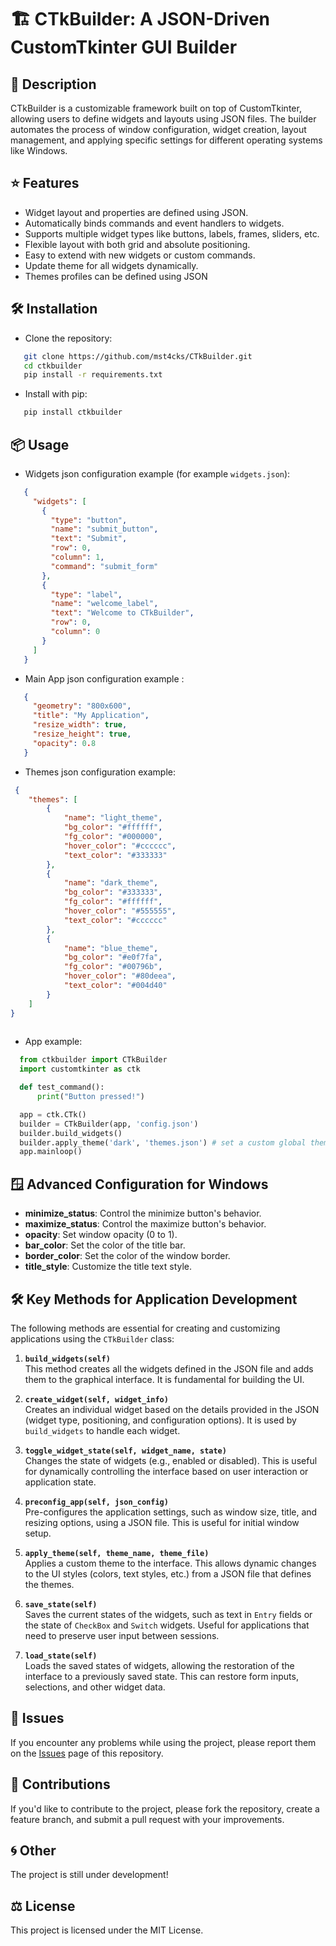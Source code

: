 # 🏗️ CTkBuilder: A JSON-Driven CustomTkinter GUI Builder

## 📜 Description
CTkBuilder is a customizable framework built on top of CustomTkinter, allowing users to define widgets and layouts using JSON files. The builder automates the process of window configuration, widget creation, layout management, and applying specific settings for different operating systems like Windows.

## ⭐ Features
- Widget layout and properties are defined using JSON.
- Automatically binds commands and event handlers to widgets.
- Supports multiple widget types like buttons, labels, frames, sliders, etc.
- Flexible layout with both grid and absolute positioning.
- Easy to extend with new widgets or custom commands.
- Update theme for all widgets dynamically.
- Themes profiles can be defined using JSON

## 🛠 Installation
- Clone the repository:
```bash
   git clone https://github.com/mst4cks/CTkBuilder.git
   cd ctkbuilder
   pip install -r requirements.txt
   ```

- Install with pip:
``` bash
   pip install ctkbuilder
   ```   

## 📦 Usage

- Widgets json configuration example (for example `widgets.json`):
```json
   {
     "widgets": [
       {
         "type": "button",
         "name": "submit_button",
         "text": "Submit",
         "row": 0,
         "column": 1,
         "command": "submit_form"
       },
       {
         "type": "label",
         "name": "welcome_label",
         "text": "Welcome to CTkBuilder",
         "row": 0,
         "column": 0
       }
     ]
   }
   ```

- Main App json configuration example :
```json
   {
     "geometry": "800x600",
     "title": "My Application",
     "resize_width": true,
     "resize_height": true,
     "opacity": 0.8
   }
```

- Themes json configuration example:
```json
 {
    "themes": [
        {
            "name": "light_theme",
            "bg_color": "#ffffff",
            "fg_color": "#000000",
            "hover_color": "#cccccc",
            "text_color": "#333333"
        },
        {
            "name": "dark_theme",
            "bg_color": "#333333",
            "fg_color": "#ffffff",
            "hover_color": "#555555",
            "text_color": "#cccccc"
        },
        {
            "name": "blue_theme",
            "bg_color": "#e0f7fa",
            "fg_color": "#00796b",
            "hover_color": "#80deea",
            "text_color": "#004d40"
        }
    ]
}
   
```
- App example:
 ```python
   from ctkbuilder import CTkBuilder
   import customtkinter as ctk

   def test_command():
       print("Button pressed!")

   app = ctk.CTk()
   builder = CTkBuilder(app, 'config.json')
   builder.build_widgets()
   builder.apply_theme('dark', 'themes.json') # set a custom global theme
   app.mainloop()
   ```

## 🪟 Advanced Configuration for Windows

- **minimize_status**: Control the minimize button's behavior.
- **maximize_status**: Control the maximize button's behavior.
- **opacity**: Set window opacity (0 to 1).
- **bar_color**: Set the color of the title bar.
- **border_color**: Set the color of the window border.
- **title_style**: Customize the title text style.


## 🛠️ Key Methods for Application Development

The following methods are essential for creating and customizing applications using the `CTkBuilder` class:

1. **`build_widgets(self)`**  
   This method creates all the widgets defined in the JSON file and adds them to the graphical interface. It is fundamental for building the UI.

2. **`create_widget(self, widget_info)`**  
   Creates an individual widget based on the details provided in the JSON (widget type, positioning, and configuration options). It is used by `build_widgets` to handle each widget.

3. **`toggle_widget_state(self, widget_name, state)`**  
   Changes the state of widgets (e.g., enabled or disabled). This is useful for dynamically controlling the interface based on user interaction or application state.

4. **`preconfig_app(self, json_config)`**  
   Pre-configures the application settings, such as window size, title, and resizing options, using a JSON file. This is useful for initial window setup.

5. **`apply_theme(self, theme_name, theme_file)`**  
   Applies a custom theme to the interface. This allows dynamic changes to the UI styles (colors, text styles, etc.) from a JSON file that defines the themes.

6. **`save_state(self)`**  
   Saves the current states of the widgets, such as text in `Entry` fields or the state of `CheckBox` and `Switch` widgets. Useful for applications that need to preserve user input between sessions.

7. **`load_state(self)`**  
   Loads the saved states of widgets, allowing the restoration of the interface to a previously saved state. This can restore form inputs, selections, and other widget data.


## 🐛 Issues

If you encounter any problems while using the project, please report them on the [Issues](https://github.com/mst4cks/CTkBuilder/issues) page of this repository.


## 💬 Contributions

If you'd like to contribute to the project, please fork the repository, create a feature branch, and submit a pull request with your improvements.

## 🌀 Other
The project is still under development!

## ⚖️ License

This project is licensed under the MIT License.
